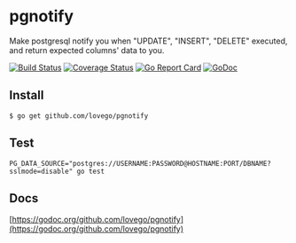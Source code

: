 # pgnotify
Make postgresql notify you when "UPDATE", "INSERT", "DELETE" executed, and return expected columns' data to you. 

[![Build Status](https://travis-ci.org/lovego/pgnotify.svg?branch=master)](https://travis-ci.org/lovego/pgnotify)
[![Coverage Status](https://coveralls.io/repos/github/lovego/pgnotify/badge.svg?branch=master)](https://coveralls.io/github/lovego/pgnotify?branch=master)
[![Go Report Card](https://goreportcard.com/badge/github.com/lovego/pgnotify)](https://goreportcard.com/report/github.com/lovego/pgnotify)
[![GoDoc](https://godoc.org/github.com/lovego/pgnotify?status.svg)](https://godoc.org/github.com/lovego/pgnotify)

## Install
`$ go get github.com/lovego/pgnotify`

## Test
`PG_DATA_SOURCE="postgres://USERNAME:PASSWORD@HOSTNAME:PORT/DBNAME?sslmode=disable" go test`

## Docs
[https://godoc.org/github.com/lovego/pgnotify](https://godoc.org/github.com/lovego/pgnotify)
